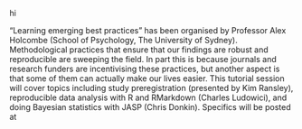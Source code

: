 hi

“Learning emerging best practices” has been organised by Professor Alex Holcombe (School of Psychology, The University of Sydney). Methodological practices that ensure that our findings are robust and reproducible are sweeping the field. In part this is because journals and research funders are incentivising these practices, but another aspect is that some of them can actually make our lives easier. This tutorial session will cover topics including study preregistration (presented by Kim Ransley), reproducible data analysis with R and RMarkdown (Charles Ludowici), and doing Bayesian statistics with JASP (Chris Donkin). Specifics will be posted at 
